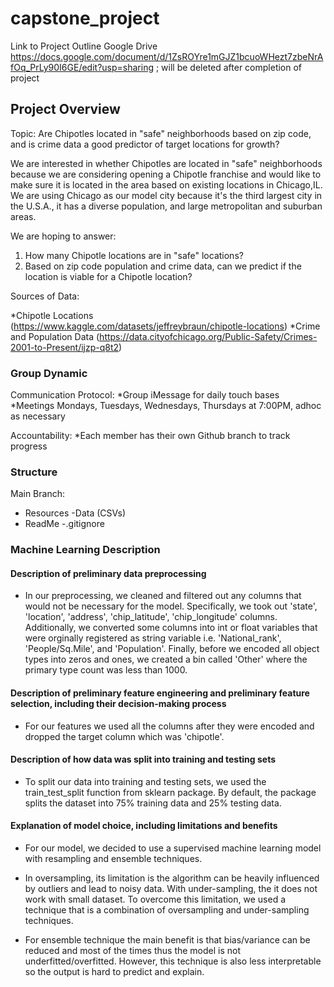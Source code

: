# capstone_project

Link to Project Outline Google Drive https://docs.google.com/document/d/1ZsROYre1mGJZ1bcuoWHezt7zbeNrAfOq_PrLy90I6GE/edit?usp=sharing ; will be deleted after completion of project

## Project Overview

Topic: Are Chipotles located in "safe" neighborhoods based on zip code, and is crime data a good predictor of target locations for growth?

We are interested in whether Chipotles are located in "safe" neighborhoods because we are considering opening a Chipotle franchise and would like to make sure it is located in the area based on existing locations in Chicago,IL. We are using Chicago as our model city because it's the third largest city in the U.S.A., it has a diverse population, and large metropolitan and suburban areas.

We are hoping to answer:
1. How many Chipotle locations are in "safe" locations?
2. Based on zip code population and crime data, can we predict if the location is viable for a Chipotle location?


Sources of Data:

*Chipotle Locations (https://www.kaggle.com/datasets/jeffreybraun/chipotle-locations)
*Crime and Population Data (https://data.cityofchicago.org/Public-Safety/Crimes-2001-to-Present/ijzp-q8t2)

### Group Dynamic

Communication Protocol:
*Group iMessage for daily touch bases
*Meetings Mondays, Tuesdays, Wednesdays, Thursdays at 7:00PM, adhoc as necessary 

Accountability:
*Each member has their own Github branch to track progress

### Structure 

Main Branch: 
- Resources
  -Data (CSVs)
- ReadMe
-.gitignore 

### Machine Learning Description

#### Description of preliminary data preprocessing

* In our preprocessing, we cleaned and filtered out any columns that would not be necessary for the model. Specifically, we took out 'state', 'location', 'address', 'chip_latitude', 'chip_longitude' columns. Additionally, we converted some columns into int or float variables that were orginally registered as string variable i.e.  'National_rank', 'People/Sq.Mile', and 'Population'. Finally, before we encoded all object types into zeros and ones, we created a bin called 'Other' where the primary type count was less than 1000.

#### Description of preliminary feature engineering and preliminary feature selection, including their decision-making process 

* For our features we used all the columns after they were encoded and dropped the target column which was 'chipotle'.
 
#### Description of how data was split into training and testing sets 

* To split our data into training and testing sets, we used the train_test_split function from sklearn package. By default, the package splits the dataset into 75% training data and 25% testing data.

#### Explanation of model choice, including limitations and benefits

* For our model, we decided to use a supervised machine learning model with resampling and ensemble techniques. 

* In oversampling, its limitation is the algorithm can be heavily influenced by outliers and lead to noisy data. With under-sampling, the it does not work with small dataset. To overcome this limitation, we used a technique that is a combination of oversampling and under-sampling techniques.  

* For ensemble technique the main benefit is that bias/variance can be reduced and most of the times thus the model is not underfitted/overfitted. However, this technique is also less interpretable so the output is hard to predict and explain.

